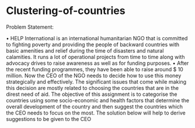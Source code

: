# Clustering-of-countries


Problem Statement:

•	HELP International is an international humanitarian NGO that is committed to fighting poverty and providing the people of backward countries with basic amenities and relief during the time of disasters and natural calamities. It runs a lot of operational projects from time to time along with advocacy drives to raise awareness as well as for funding purposes.
•	After the recent funding programmes, they have been able to raise around $ 10 million. Now the CEO of the NGO needs to decide how to use this money strategically and effectively. The significant issues that come while making this decision are mostly related to choosing the countries that are in the direst need of aid. The objective of this assignment is to categorise the countries using some socio-economic and health factors that determine the overall development of the country and then suggest the countries which the CEO needs to focus on the most. The solution below will help to derive suggestions to be given to the CEO
